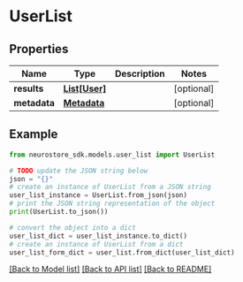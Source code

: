 # UserList


## Properties

Name | Type | Description | Notes
------------ | ------------- | ------------- | -------------
**results** | [**List[User]**](User.md) |  | [optional] 
**metadata** | [**Metadata**](Metadata.md) |  | [optional] 

## Example

```python
from neurostore_sdk.models.user_list import UserList

# TODO update the JSON string below
json = "{}"
# create an instance of UserList from a JSON string
user_list_instance = UserList.from_json(json)
# print the JSON string representation of the object
print(UserList.to_json())

# convert the object into a dict
user_list_dict = user_list_instance.to_dict()
# create an instance of UserList from a dict
user_list_form_dict = user_list.from_dict(user_list_dict)
```
[[Back to Model list]](../README.md#documentation-for-models) [[Back to API list]](../README.md#documentation-for-api-endpoints) [[Back to README]](../README.md)


